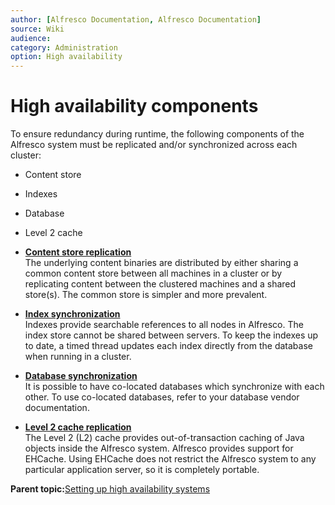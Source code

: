 ```yaml
---
author: [Alfresco Documentation, Alfresco Documentation]
source: Wiki
audience: 
category: Administration
option: High availability
---
```


# High availability components

To ensure redundancy during runtime, the following components of the Alfresco system must be replicated and/or synchronized across each cluster:

-   Content store
-   Indexes
-   Database
-   Level 2 cache

-   **[Content store replication](../concepts/cluster-constore.md)**  
The underlying content binaries are distributed by either sharing a common content store between all machines in a cluster or by replicating content between the clustered machines and a shared store\(s\). The common store is simpler and more prevalent.
-   **[Index synchronization](../concepts/cluster-indexsync.md)**  
Indexes provide searchable references to all nodes in Alfresco. The index store cannot be shared between servers. To keep the indexes up to date, a timed thread updates each index directly from the database when running in a cluster.
-   **[Database synchronization](../concepts/cluster-database.md)**  
It is possible to have co-located databases which synchronize with each other. To use co-located databases, refer to your database vendor documentation.
-   **[Level 2 cache replication](../concepts/cluster-level.md)**  
The Level 2 \(L2\) cache provides out-of-transaction caching of Java objects inside the Alfresco system. Alfresco provides support for EHCache. Using EHCache does not restrict the Alfresco system to any particular application server, so it is completely portable.

**Parent topic:**[Setting up high availability systems](../concepts/ha-intro.md)


